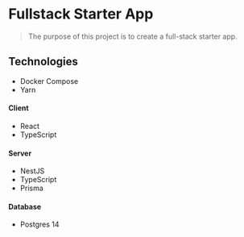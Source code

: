 # Fullstack Starter App
> The purpose of this project is to create a full-stack starter app.

## Technologies
- Docker Compose
- Yarn

#### Client
- React
- TypeScript

#### Server
- NestJS
- TypeScript
- Prisma

#### Database
- Postgres 14